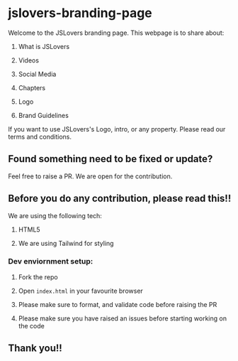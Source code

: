 # jslovers-branding-page

Welcome to the JSLovers branding page. This webpage is to share about:

1. What is JSLovers

2. Videos

3. Social Media

4. Chapters

5. Logo

6. Brand Guidelines


If you want to use JSLovers's Logo, intro, or any property. Please read our terms and conditions.

## Found something need to be fixed or update?

Feel free to raise a PR. We are open for the contribution.

## Before you do any contribution, please read this!!

We are using the following tech:

1. HTML5

2. We are using Tailwind for styling

### Dev enviornment setup:

1. Fork the repo

2. Open `index.html` in your favourite browser

3. Please make sure to format, and validate code before raising the PR

4. Please make sure you have raised an issues before starting working on the code

## Thank you!!